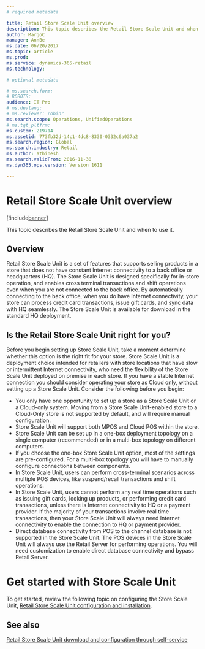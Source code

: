 ```yaml
---
# required metadata

title: Retail Store Scale Unit overview
description: This topic describes the Retail Store Scale Unit and when to use it.
author: MargoC
manager: AnnBe
ms.date: 06/20/2017
ms.topic: article
ms.prod: 
ms.service: dynamics-365-retail
ms.technology: 

# optional metadata

# ms.search.form: 
# ROBOTS: 
audience: IT Pro
# ms.devlang: 
# ms.reviewer: robinr
ms.search.scope: Operations, UnifiedOperations
# ms.tgt_pltfrm: 
ms.custom: 219714
ms.assetid: 773fb32d-14c1-4dc8-8330-0332c6a037a2
ms.search.region: Global
ms.search.industry: Retail
ms.author: athinesh
ms.search.validFrom: 2016-11-30
ms.dyn365.ops.version: Version 1611

---
```


# Retail Store Scale Unit overview

[!include[banner](../includes/banner.md)]


This topic describes the Retail Store Scale Unit and when to use it.

Overview
--------

Retail Store Scale Unit is a set of features that supports selling products in a store that does not have constant Internet connectivity to a back office or headquarters (HQ). The Store Scale Unit is designed specifically for in-store operation, and enables cross terminal transactions and shift operations even when you are not connected to the back office. By automatically connecting to the back office, when you do have Internet connectivity, your store can process credit card transactions, issue gift cards, and sync data with HQ seamlessly. The Store Scale Unit is available for download in the standard HQ deployment.

## Is the Retail Store Scale Unit right for you?
Before you begin setting up Store Scale Unit, take a moment determine whether this option is the right fit for your store. Store Scale Unit is a deployment choice intended for retailers with store locations that have slow or intermittent Internet connectivity, who need the flexibility of the Store Scale Unit deployed on premise in each store. If you have a stable Internet connection you should consider operating your store as Cloud only, without setting up a Store Scale Unit. Consider the following before you begin:

-   You only have one opportunity to set up a store as a Store Scale Unit or a Cloud-only system. Moving from a Store Scale Unit-enabled store to a Cloud-Only store is not supported by default, and will require manual configuration.
-   Store Scale Unit will support both MPOS and Cloud POS within the store.
-   Store Scale Unit can be set up in a one-box deployment topology on a single computer (recommended) or in a multi-box topology on different computers.
-   If you choose the one-box Store Scale Unit option, most of the settings are pre-configured. For a multi-box topology you will have to manually configure connections between components.
-   In Store Scale Unit, users can perform cross-terminal scenarios across multiple POS devices, like suspend/recall transactions and shift operations.
-   In Store Scale Unit, users cannot perform any real time operations such as issuing gift cards, looking up products, or performing credit card transactions, unless there is Internet connectivity to HQ or a payment provider. If the majority of your transactions involve real time transactions, then your Store Scale Unit will always need Internet connectivity to enable the connection to HQ or payment provider.
-   Direct database connectivity from POS to the channel database is not supported in the Store Scale Unit. The POS devices in the Store Scale Unit will always use the Retail Server for performing operations. You will need customization to enable direct database connectivity and bypass Retail Server.

Get started with Store Scale Unit
=================================

To get started, review the following topic on configuring the Store Scale Unit, [Retail Store Scale Unit configuration and installation](retail-store-scale-unit-configuration-installation.md).

See also
--------

[Retail Store Scale Unit download and configuration through self-service](retail-store-scale-unit-configuration-installation.md)



